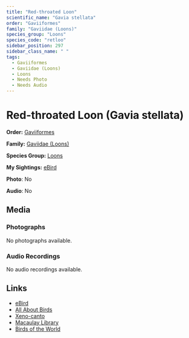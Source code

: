 ```yaml
---
title: "Red-throated Loon"
scientific_name: "Gavia stellata"
order: "Gaviiformes"
family: "Gaviidae (Loons)"
species_group: "Loons"
species_code: "retloo"
sidebar_position: 297
sidebar_class_name: " "
tags: 
  - Gaviiformes
  - Gaviidae (Loons)
  - Loons
  - Needs Photo
  - Needs Audio
---
```


# Red-throated Loon (Gavia stellata)

**Order:** [Gaviiformes](/tags/gaviiformes)

**Family:** [Gaviidae (Loons)](/tags/gaviidae-loons)

**Species Group:** [Loons](/tags/loons)

**My Sightings:** [eBird](https://ebird.org/lifelist?r=world&time=life&spp=retloo)

**Photo**: No 

**Audio**: No

## Media
### Photographs
No photographs available.

### Audio Recordings
No audio recordings available.

## Links
* [eBird](https://ebird.org/species/retloo) 
* [All About Birds](https://www.allaboutbirds.org/guide/retloo) 
* [Xeno-canto](https://www.xeno-canto.org/species/gavia-stellata) 
* [Macaulay Library](https://search.macaulaylibrary.org/catalog?taxonCode=retloo&sort=rating_rank_desc)
* [Birds of the World](https://birdsoftheworld.org/bow/species/retloo)
